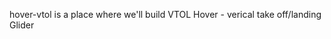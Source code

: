 hover-vtol is a place where we'll build VTOL Hover - verical take off/landing Glider


<!---
hover-vtol
--->
